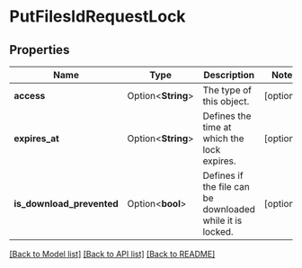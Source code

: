 # PutFilesIdRequestLock

## Properties

Name | Type | Description | Notes
------------ | ------------- | ------------- | -------------
**access** | Option<**String**> | The type of this object. | [optional]
**expires_at** | Option<**String**> | Defines the time at which the lock expires. | [optional]
**is_download_prevented** | Option<**bool**> | Defines if the file can be downloaded while it is locked. | [optional]

[[Back to Model list]](../README.md#documentation-for-models) [[Back to API list]](../README.md#documentation-for-api-endpoints) [[Back to README]](../README.md)


